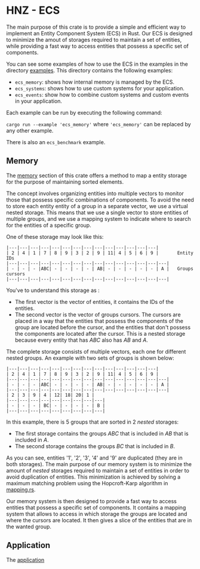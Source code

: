 # HNZ - ECS

The main purpose of this crate is to provide a simple and efficient way to implement an Entity Component System (ECS) in Rust.
Our ECS is designed to minimize the amout of storages required to maintain a set of entities, while providing a fast way to
access entities that possess a specific set of components.

You can see some examples of how to use the ECS in the examples in the directory [examples](https://github.com/Hennzau/hnz/blob/main/examples/). This directory contains the
following examples:

  - ``ecs_memory``: shows how internal memory is managed by the ECS.
  - ``ecs_systems``: shows how to use custom systems for your application.
  - ``ecs_events``: show how to combine custom systems and custom events in your application.

Each example can be run by executing the following command:

````cargo run --example 'ecs_memory'```` where ``'ecs_memory'`` can be replaced by any other example.

There is also an ``ecs_benchmark`` example.

## Memory

The [memory](https://github.com/Hennzau/hnz/blob/main/ecs/src/memory) section of this crate offers a method to map a entity storage for the purpose of maintaining
sorted elements.

The concept involves organizing entities into multiple vectors to monitor those that possess specific combinations of
components. To avoid the need to store each entity entity of a group in a separate vector, we use a virtual nested storage.
This means that we use a single vector to store entities of multiple groups, and we use a mapping system to indicate where
to search for the entities of a specific group.

One of these storage may look like this:

    |---|---|---|---|---|---|---|---|---|---|---|---|---|---|
    | 2 | 4 | 1 | 7 | 8 | 9 | 3 | 2 | 9 | 11| 4 | 5 | 6 | 9 |       Entity IDs
    |---|---|---|---|---|---|---|---|---|---|---|---|---|---|---|
    | - | - | - |ABC| - | - | - | - | AB| - | - | - | - | - | A |   Groups cursors
    |---|---|---|---|---|---|---|---|---|---|---|---|---|---|---|

You've to understand this storage as : 
- The first vector is the vector of entities, it contains the IDs of the entities.
- The second vector is the vector of groups cursors. The cursors are placed in a way that the entities that possess the components of the group are
  located before the cursor, and the entities that don't possess the components are located after the cursor. This is a nested storage because every entity that has *ABC* also has *AB* and *A*.

The complete storage consists of multiple vectors, each one for different nested groups. An example with two sets of groups is shown below:

    |---|---|---|---|---|---|---|---|---|---|---|---|---|---|
    | 2 | 4 | 1 | 7 | 8 | 9 | 3 | 2 | 9 | 11| 4 | 5 | 6 | 9 |
    |---|---|---|---|---|---|---|---|---|---|---|---|---|---|---|
    | - | - | - |ABC| - | - | - | - | AB| - | - | - | - | - | A |
    |---|---|---|---|---|---|---|---|---|---|---|---|---|---|---|
    | 2 | 3 | 9 | 4 | 12| 18| 20| 1 |
    |---|---|---|---|---|---|---|---|---|
    | - | - | - | BC| - | - | - | - | B |
    |---|---|---|---|---|---|---|---|---|

In this example, there is 5 groups that are sorted in 2 *nested* storages:
- The first storage contains the groups *ABC* that is included in *AB* that is included in *A*.
- The second storage contains the groups *BC* that is included in *B*.

As you can see, entities '1', '2', '3', '4' and '9' are duplicated (they are in both storages). The main purpose of our
memory system is to minimize the amount of *nested* storages required to maintain a set of entities in order to avoid
duplication of entities. This minimization is achieved by solving a maximum matching problem using the Hopcroft-Karp algorithm
in [mapping.rs](https://github.com/Hennzau/hnz/blob/main/ecs/src/memory/mapping.rs).

Our memory system is then designed to provide a fast way to access entities that possess a specific set of components. It contains
a mapping system that allows to access in which storage the groups are located and where the cursors are located. It then gives
a slice of the entities that are in the wanted group.

## Application

The [application](https://github.com/Hennzau/hnz/blob/main/ecs/src/application.rs) 